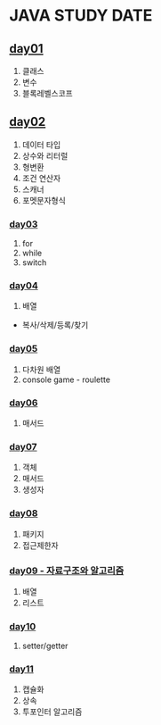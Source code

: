 # JAVA STUDY DATE
## [day01]()
1. 클래스
2. 변수
3. 블록레벨스코프

## [day02](https://github.com/hyunnn0105/java_study/blob/master/src/JavaStudyDate/day2/Note220519.md)
1. 데이터 타입
2. 상수와 리터럴 
3. 형변환   
4. 조건 연산자   
5. 스캐너   
6. 포멧문자형식   

### [day03]()
1. for
2. while
3. switch

### [day04]()
1. 배열
- 복사/삭제/등록/찾기

### [day05]()
1. 다차원 배열
2. console game - roulette

### [day06]()
1. 매서드

### [day07]()
1. 객체
2. 매서드
3. 생성자

### [day08]()
1. 패키지
2. 접근제한자

### [day09 - 자료구조와 알고리즘]()
1. 배열
2. 리스트

### [day10]()
1. setter/getter

### [day11]()
1. 캡슐화
2. 상속
3. 투포인터 알고리즘